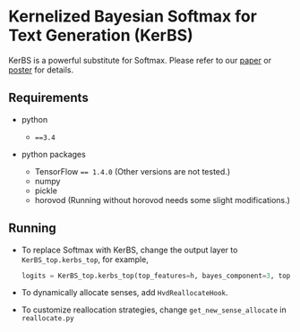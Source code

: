 # Kernelized Bayesian Softmax for Text Generation (KerBS)

KerBS is a powerful substitute for Softmax. Please refer to our [paper](https://arxiv.org/abs/1911.00274) or [poster](https://github.com/NingMiao/KerBS/blob/master/poster/poster_KerBS.pdf) for details.

## Requirements
- python
  - `==3.4`

- python packages
  - TensorFlow `== 1.4.0` (Other versions are not tested.)
  - numpy
  - pickle
  - horovod (Running without horovod needs some slight modifications.)
  
## Running
- To replace Softmax with KerBS, change the output layer to `KerBS_top.kerbs_top`, for example, 
  ```python
  logits = KerBS_top.kerbs_top(top_features=h, bayes_component=3, top_dimension=10000, dtype=tf.float32)
  ```

- To dynamically allocate senses, add `HvdReallocateHook`.

- To customize reallocation strategies, change  `get_new_sense_allocate` in `reallocate.py`
